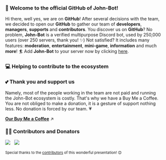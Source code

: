 ### 👋 Welcome to the official GitHub of John-Bot!
Hi there, well yes, we are on **GitHub**! After several decisions with the team, we decided to open our **GitHub** to gather our team of **developers**, **managers**, **supports** and **contributors**. You discover us on **GitHub**? No problem, **John-Bot** is a verified multipurpose Discord bot, used by 250,000 users (over 250 servers, thank you! ✨) Not satisfied? It includes many features: **moderation**, **entertainment**, **mini-game**, **information** and much **more**! 🏄 Add **John-Bot** to your server now by clicking [here](https://add.johnbot.app).

### 💻 Helping to contribute to the ecosystem

### 💕 Thank you and support us
Namely, most of the people working in the team are not paid and running the John-Bot ecosystem is costly. That's why we have a Buy Me a Coffee. You are not obliged to make a donation, it is a gesture of support nothing less. No donation is forced by our team. 💗

**[Our Buy Me a Coffee](https://www.buymeacoffee.com/johnbot)** ↗️

### 🧙‍♂️ Contributors and Donators
[![](https://github.com/Zzerium.png?size=40)](https://github.com/Zzerium)ㅤ[![](https://github.com/nneeeeldoooox.png?size=40)](https://github.com/nneeeeldoooox)

<sub>Special thanks to the [contributors](https://github.com/JohnBotDiscord) of this wonderful presentation! 😊</sub>
